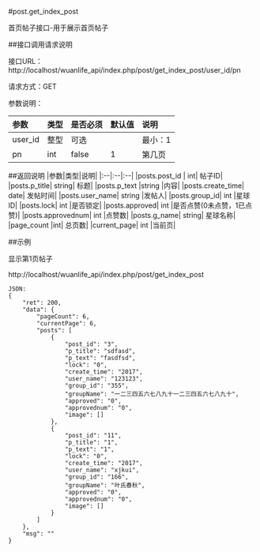 #post.get_index_post

首页帖子接口-用于展示首页帖子

##接口调用请求说明

接口URL：http://localhost/wuanlife_api/index.php/post/get_index_post/user_id/pn

请求方式：GET

参数说明：

|参数|类型|是否必须|默认值|说明|
|:--|:--|:--|:--|:--|
|user_id|   整型| 可选     ||           最小：1  |  用户ID|
|pn	|int|	false|	1	|第几页|

##返回说明
|参数|类型|说明|
|:--|:--|:--|
|posts.post_id	|	int|	帖子ID|
|posts.p_title|	string|	标题|
|posts.p_text	|string	|内容|
|posts.create_time|	date|	发帖时间|
|posts.user_name|	string	|发帖人|
|posts.group_id|	int	|星球ID|
|posts.lock|	int	|是否锁定|
|posts.approved|	int	|是否点赞(0未点赞，1已点赞)|
|posts.approvednum|	int	|点赞数|
|posts.g_name|	string|	星球名称|
|page_count	|int|	总页数|
|current_page|	int	|当前页|

##示例

显示第1页帖子

http://localhost/wuanlife_api/index.php/post/get_index_post

    JSON:
    {
        "ret": 200,
        "data": {
            "pageCount": 6,
            "currentPage": 6,
            "posts": [
                {
                    "post_id": "3",
                    "p_title": "sdfasd",
                    "p_text": "fasdfsd",
                    "lock": "0",
                    "create_time": "2017",
                    "user_name": "123123",
                    "group_id": "355",
                    "groupName": "一二三四五六七八九十一二三四五六七八九十",
                    "approved": "0",
                    "approvednum": "0",
                    "image": []
                },
                {
                    "post_id": "11",
                    "p_title": "1",
                    "p_text": "1",
                    "lock": "0",
                    "create_time": "2017",
                    "user_name": "xjkui",
                    "group_id": "166",
                    "groupName": "叶氏春秋",
                    "approved": "0",
                    "approvednum": "0",
                    "image": []
                }
            ]
        },
        "msg": ""
    }
